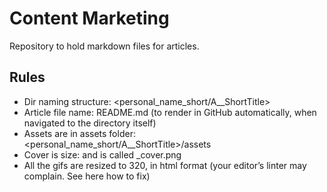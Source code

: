 # Content Marketing

Repository to hold markdown files for articles.

## Rules

- Dir naming structure: <personal_name_short/A_<x>_ShortTitle>
- Article file name: README.md (to render in GitHub automatically, when navigated to the directory itself)
- Assets are in assets folder: <personal_name_short/A_<x>_ShortTitle>/assets
- Cover is size: and is called _cover.png
- All the gifs are resized to 320, in html format (your editor’s linter may complain. See here how to fix)